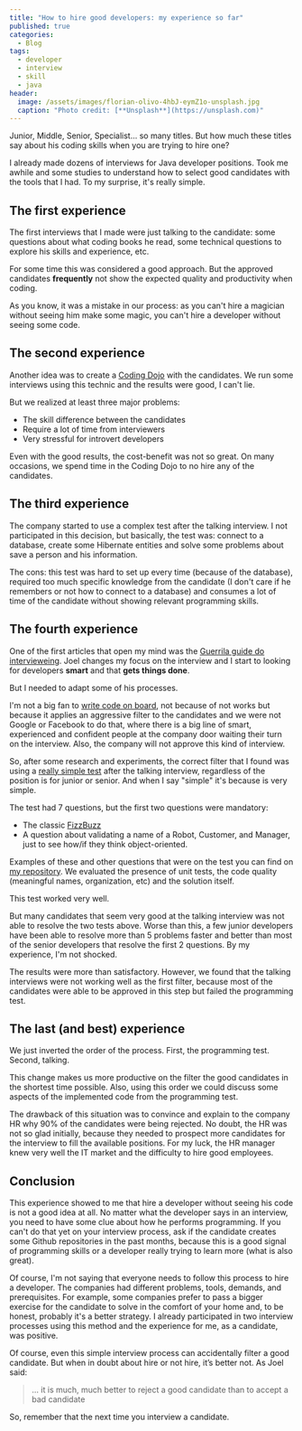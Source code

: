 ```yaml
---
title: "How to hire good developers: my experience so far"
published: true
categories:
  - Blog
tags:
  - developer
  - interview
  - skill
  - java
header:
  image: /assets/images/florian-olivo-4hbJ-eymZ1o-unsplash.jpg
  caption: "Photo credit: [**Unsplash**](https://unsplash.com)"
---
```


Junior, Middle, Senior, Specialist... so many titles. But how much these titles say about his coding skills when you are trying to hire one?

I already made dozens of interviews for Java developer positions. Took me awhile and some studies to understand how to select good candidates with the tools that I had. To my surprise, it's really simple.

## The first experience

The first interviews that I made were just talking to the candidate: some questions about what coding books he read, some technical questions to explore his skills and experience, etc.

For some time this was considered a good approach. But the approved candidates **frequently** not show the expected quality and productivity when coding.

As you know, it was a mistake in our process: as you can't hire a magician without seeing him make some magic, you can't hire a developer without seeing some code.

## The second experience

Another idea was to create a [Coding Dojo](http://codingdojo.org/WhatIsCodingDojo/) with the candidates. We run some interviews using this technic and the results were good, I can't lie.

But we realized at least three major problems:

- The skill difference between the candidates
- Require a lot of time from interviewers
- Very stressful for introvert developers

Even with the good results, the cost-benefit was not so great. On many occasions, we spend time in the Coding Dojo to no hire any of the candidates.

## The third experience

The company started to use a complex test after the talking interview. I not participated in this decision, but basically, the test was: connect to a database, create some Hibernate entities and solve some problems about save a person and his information.

The cons: this test was hard to set up every time (because of the database), required too much specific knowledge from the candidate (I don't care if he remembers or not how to connect to a database) and consumes a lot of time of the candidate without showing relevant programming skills.

## The fourth experience

One of the first articles that open my mind was the [Guerrila guide do intervieweing](https://www.joelonsoftware.com/2006/10/25/the-guerrilla-guide-to-interviewing-version-30/). Joel changes my focus on the interview and I start to looking for developers **smart**  and that **gets things done**.

But I needed to adapt some of his processes.

I'm not a big fan to [write code on board](https://www.codility.com/blog/white-board-interviews-are-a-thing-of-the-past-0), not because of not works but because it applies an aggressive filter to the candidates and we were not Google or Facebook to do that, where there is a big line of smart, experienced and confident people at the company door waiting their turn on the interview. Also, the company will not approve this kind of interview.

So, after some research and experiments, the correct filter that I found was using a [really simple test](https://blog.codinghorror.com/why-cant-programmers-program/) after the talking interview, regardless of the position is for junior or senior. And when I say "simple" it's because is very simple.

The test had 7 questions, but the first two questions were mandatory:

- The classic [FizzBuzz](https://en.wikipedia.org/wiki/Fizz_buzz)
- A question about validating a name of a Robot, Customer, and Manager, just to see how/if they think object-oriented.

Examples of these and other questions that were on the test you can find on [my repository](https://github.com/dherik/java-exam/tree/master/src/main/resources). We evaluated the presence of unit tests, the code quality (meaningful names, organization, etc) and the solution itself.

This test worked very well.

But many candidates that seem very good at the talking interview was not able to resolve the two tests above. Worse than this, a few junior developers have been able to resolve more than 5 problems faster and better than most of the senior developers that resolve the first 2 questions. By my experience, I'm not shocked.

The results were more than satisfactory. However, we found that the talking interviews were not working well as the first filter, because most of the candidates were able to be approved in this step but failed the programming test.

## The last (and best) experience

We just inverted the order of the process. First, the programming test. Second, talking.

This change makes us more productive on the filter the good candidates in the shortest time possible. Also, using this order we could discuss some aspects of the implemented code from the programming test.

The drawback of this situation was to convince and explain to the company HR why 90% of the candidates were being rejected. No doubt, the HR was not so glad initially, because they needed to prospect more candidates for the interview to fill the available positions. For my luck, the HR manager knew very well the IT market and the difficulty to hire good employees.

## Conclusion

This experience showed to me that hire a developer without seeing his code is not a good idea at all. No matter what the developer says in an interview, you need to have some clue about how he performs programming. If you can't do that yet on your interview process, ask if the candidate creates some Github repositories in the past months, because this is a good signal of programming skills or a developer really trying to learn more (what is also great).

Of course, I'm not saying that everyone needs to follow this process to hire a developer. The companies had different problems, tools, demands, and prerequisites. For example, some companies prefer to pass a bigger exercise for the candidate to solve in the comfort of your home and, to be honest, probably it's a better strategy. I already participated in two interview processes using this method and the experience for me, as a candidate, was positive.

Of course, even this simple interview process can accidentally filter a good candidate. But when in doubt about hire or not hire, it’s better not. As Joel said:

> ... it is much, much better to reject a good candidate than to accept a bad candidate

So, remember that the next time you interview a candidate.
